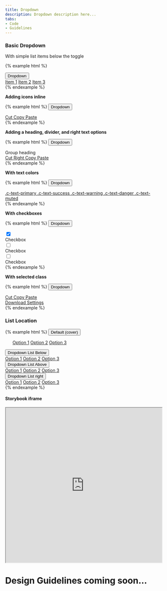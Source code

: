 ```yaml
---
title: Dropdown
description: Dropdown description here...
tabs:
- Code
- Guidelines
---
```


<!-- Start Cupcake Code Tab -->
<div id="code" class="docs-tabs-content" markdown="1">

### Basic Dropdown
With simple list items below the toggle

{% example html %}
<div class="c-dropdown">
	<button class="c-btn c-btn-secondary">
		Dropdown
		<i class="fa fa-angle-down" aria-hidden="true"></i>
	</button>
	<div class="c-dropdown-list c-dropdown-list-below">
		<a class="c-dropdown-item" href="#">Item 1</a>
		<a class="c-dropdown-item" href="#">Item 2</a>
		<a class="c-dropdown-item" href="#">Item 3</a>
	</div>
</div>
{% endexample %}



**Adding icons inline**

{% example html %}
<span class="c-dropdown">
<button class="c-btn c-btn-secondary">
	Dropdown 
<i class="fa fa-angle-down" aria-hidden="true"></i>
</button>

<div class="c-dropdown-list c-dropdown-list-below">
	<a class="c-dropdown-item" href="#">
		<span class="c-dropdown-icon fas fa-cut"></span>
		Cut
	</a>
	<a class="c-dropdown-item" href="#">
		<span class="c-dropdown-icon fas fa-copy"></span>
		Copy
	</a>
	<a class="c-dropdown-item" href="#">
		<span class="c-dropdown-icon fas fa-paste"></span>
		Paste
	</a>
</div>
</span>
{% endexample %}



**Adding a heading, divider, and right text options**

{% example html %}
<span class="c-dropdown">
<button class="c-btn c-btn-secondary">
	Dropdown 
<i class="fa fa-angle-down" aria-hidden="true"></i>
</button>

<div class="c-dropdown-list c-dropdown-list-below">
<div class="c-dropdown-heading">Group heading</div>
<div class="c-dropdown-divider"></div>
	<a class="c-dropdown-item" href="#">
		<span class="c-dropdown-icon fas fa-cut"></span>
		Cut
		<span class="c-pull-right c-badge c-badge-sm c-badge-indigo">Right</span>
	</a>
	<a class="c-dropdown-item" href="#">
		<span class="c-dropdown-icon fas fa-copy"></span>
		Copy
	</a>
	<a class="c-dropdown-item" href="#">
		<span class="c-dropdown-icon fas fa-paste"></span>
		Paste
	</a>
</div>
</span>
{% endexample %}



**With text colors**

{% example html %}
<span class="c-dropdown">
<button class="c-btn c-btn-secondary">
	Dropdown 
<i class="fa fa-angle-down" aria-hidden="true"></i>
</button>

<div class="c-dropdown-list c-dropdown-list-below">
	<a class="c-dropdown-item c-text-primary" href="#">
		.c-text-primary
	</a>
	<a class="c-dropdown-item c-text-success" href="#">
		.c-text-success
	</a>
	<a class="c-dropdown-item c-text-warning" href="#">
		.c-text-warning
	</a>
	<a class="c-dropdown-item c-text-danger" href="#">
		.c-text-danger
	</a>
	<a class="c-dropdown-item c-text-muted" href="#">
		.c-text-muted
	</a>
</div>
</span>
{% endexample %}



**With checkboxes**

{% example html %}
<span class="c-dropdown">
<button class="c-btn c-btn-secondary">
	Dropdown 
<i class="fa fa-angle-down" aria-hidden="true"></i>
</button>

<div class="c-dropdown-list c-dropdown-list-below">
	<span class="c-dropdown-item">
		<div class="c-checkbox">
			<input type="checkbox" id="demo" name="radio" checked>
			<label></label>
		</div>
		Checkbox
	</span>
	<span class="c-dropdown-item">
		<div class="c-checkbox">
			<input type="checkbox" id="demo" name="radio">
			<label></label>
		</div>
		Checkbox
	</span>
	<span class="c-dropdown-item">
		<div class="c-checkbox">
			<input type="checkbox" id="demo" name="radio">
			<label></label>
		</div>
		Checkbox
	</span>
</div>
</span>
{% endexample %}



**With selected class**

{% example html %}
<span class="c-dropdown">
<button class="c-btn c-btn-secondary">
	Dropdown 
<i class="fa fa-angle-down" aria-hidden="true"></i>
</button>

<div class="c-dropdown-list c-dropdown-list-below">
	<a class="c-dropdown-item" href="#">
		<span class="c-dropdown-icon fas fa-cut"></span>
		Cut
	</a>
	<a class="c-dropdown-item" href="#">
		<span class="c-dropdown-icon fas fa-copy"></span>
		Copy
	</a>
	<a class="c-dropdown-item c-dropdown-item-selected" href="#">
		<span class="c-dropdown-icon fas fa-paste"></span>
		Paste
	</a>
	<div class="c-dropdown-divider"></div>
	<a class="c-dropdown-item" href="#">
		<span class="c-dropdown-icon fas fa-download"></span>
		Download
	</a>
	<a class="c-dropdown-item" href="#">
		<span class="c-dropdown-icon fas fa-cog"></span>
		Settings
	</a>
</div>
</span>
{% endexample %}


### List Location

{% example html %}
<span class="c-dropdown">
<button class="c-btn c-btn-primary">
    Default (cover) <i class="fa fa-angle-down" aria-hidden="true"></i>
</button>
<ul class="c-dropdown-list">
    <a class="c-dropdown-item" href="#">Option 1</a>
    <a class="c-dropdown-item" href="#">Option 2</a>
    <a class="c-dropdown-item" href="#">Option 3</a>
</ul>
</span>

<span class="c-dropdown">
<button class="c-btn c-btn-primary">
    Dropdown List Below <i class="fas fa-angle-down" aria-hidden="true"></i>
</button>
<div class="c-dropdown-list c-dropdown-list-below">
    <a class="c-dropdown-item" href="#">Option 1</a>
    <a class="c-dropdown-item" href="#">Option 2</a>
    <a class="c-dropdown-item" href="#">Option 3</a>
</div>
</span>

<span class="c-dropdown">
<button class="c-btn c-btn-primary">
    Dropdown List Above <i class="fa fa-angle-down" aria-hidden="true"></i>
</button>
<div class="c-dropdown-list c-dropdown-list-above">
  <a class="c-dropdown-item" href="#">Option 1</a>
  <a class="c-dropdown-item" href="#">Option 2</a>
  <a class="c-dropdown-item" href="#">Option 3</a>
</div>
</span>

<span class="c-dropdown">
<button class="c-btn c-btn-primary">
    Dropdown List right <i class="fa fa-angle-down" aria-hidden="true"></i>
</button>
<div class="c-dropdown-list c-dropdown-list-below c-dropdown-list-right">
  <a class="c-dropdown-item" href="#">Option 1</a>
  <a class="c-dropdown-item" href="#">Option 2</a>
  <a class="c-dropdown-item" href="#">Option 3</a>
</div>
</span>
{% endexample %}


</div>
<!-- End Cupcake Code Tab -->

<!-- Start Angular Code Tab -->
<div id="angular" class="docs-tabs-content" markdown="1">

#### Storybook iframe
<iframe title="storybook" width="100%" height="500px" src="https://pages.code.ipreo.com/josh-easter/storybook-demo/?path=/story/basic-elements--avatar&full=0&addons=1&stories=0&panelRight=0&addonPanel=storybooks%2Fstorybook-addon-knobs&nav=0"></iframe>

</div>
<!-- End Angular Code Tab -->


<!-- Start Design Tab -->
<div id="guidelines" class="docs-tabs-content" markdown="1">

# Design Guidelines coming soon...


</div>
<!-- End Design Tab -->




